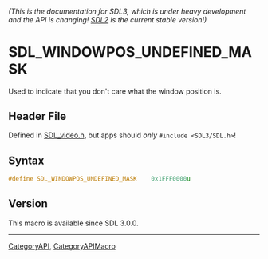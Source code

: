 ###### (This is the documentation for SDL3, which is under heavy development and the API is changing! [SDL2](https://wiki.libsdl.org/SDL2/) is the current stable version!)
# SDL_WINDOWPOS_UNDEFINED_MASK

Used to indicate that you don't care what the window position is.

## Header File

Defined in [SDL_video.h](https://github.com/libsdl-org/SDL/blob/main/include/SDL3/SDL_video.h), but apps should _only_ `#include <SDL3/SDL.h>`!

## Syntax

```c
#define SDL_WINDOWPOS_UNDEFINED_MASK    0x1FFF0000u
```

## Version

This macro is available since SDL 3.0.0.

----
[CategoryAPI](CategoryAPI), [CategoryAPIMacro](CategoryAPIMacro)

